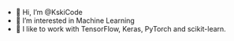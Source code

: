 - 👋 Hi, I’m @KskiCode
- 👀 I’m interested in Machine Learning
- 💞️ I like to work with TensorFlow, Keras, PyTorch and scikit-learn.



<!---
KskiCode/KskiCode is a ✨ special ✨ repository because its `README.md` (this file) appears on your GitHub profile.
You can click the Preview link to take a look at your changes.
--->

